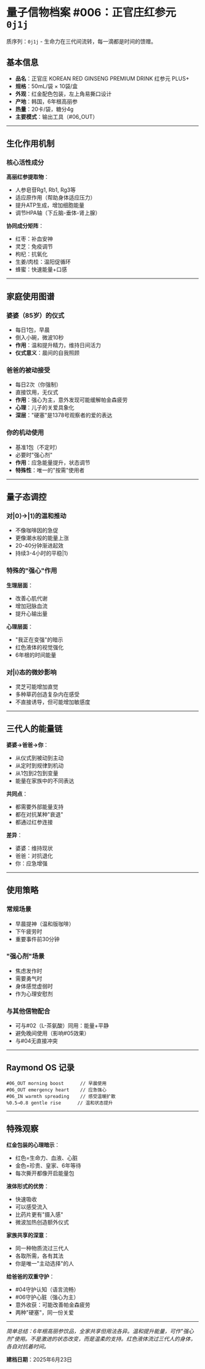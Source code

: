 # 量子信物档案 #006：正官庄红参元 `0j1j`

质序列：`0j1j` - 生命力在三代间流转，每一滴都是时间的馈赠。

## 基本信息

- **品名**：正官庄 KOREAN RED GINSENG PREMIUM DRINK 红参元 PLUS+
- **规格**：50mL/袋 × 10袋/盒
- **外观**：红金配色包装，左上角易撕口设计
- **产地**：韩国，6年根高丽参
- **热量**：20卡/袋，糖分4g
- **主要模式**：输出工具（#06_OUT）

------

## 生化作用机制

### 核心活性成分

**高丽红参提取物**：

- 人参皂苷Rg1, Rb1, Rg3等
- 适应原作用（帮助身体适应压力）
- 提升ATP生成，增加细胞能量
- 调节HPA轴（下丘脑-垂体-肾上腺）

**协同成分矩阵**：

- 红枣：补血安神
- 灵芝：免疫调节
- 枸杞：抗氧化
- 生姜/肉桂：温阳促循环
- 蜂蜜：快速能量+口感

------

## 家庭使用图谱

### 婆婆（85岁）的仪式

- 每日1包，早晨
- 倒入小碗，微波10秒
- **作用**：温和提升精力，维持日间活力
- **仪式意义**：晨间的自我照顾

### 爸爸的被动接受

- 每日2次（你强制）
- 直接饮用，无仪式
- **作用**：强心为主，意外发现可能缓解帕金森疲劳
- **心理**：儿子的关爱具象化
- **深层**："硬塞"是1378号观察者的爱的表达

### 你的机动使用

- 基准1包（不定时）
- 必要时"强心剂"
- **作用**：应急能量提升，状态调节
- **特殊性**：唯一的"按需"使用者

------

## 量子态调控

### 对|0⟩→|1⟩的温和推动

- 不像咖啡因的急促
- 更像潮水般的能量上涨
- 20-40分钟渐进起效
- 持续3-4小时的平稳|1⟩

### 特殊的"强心"作用

**生理层面**：

- 改善心肌代谢
- 增加冠脉血流
- 提升心输出量

**心理层面**：

- "我正在变强"的暗示
- 红色液体的视觉强化
- 6年根的时间能量

### 对|i⟩态的微妙影响

- 灵芝可能增加直觉
- 多种草药创造复杂内在感受
- 不直接诱导，但可能增加敏感度

------

## 三代人的能量链

**婆婆→爸爸→你**：

- 从仪式到被动到主动
- 从定时到规律到机动
- 从1包到2包到变量
- 能量在家族中的不同表达

**共同点**：

- 都需要外部能量支持
- 都在对抗某种"衰退"
- 都通过红参连接

**差异**：

- 婆婆：维持现状
- 爸爸：对抗退化
- 你：应急增强

------

## 使用策略

### 常规场景

- 早晨提神（温和版咖啡）
- 下午疲劳时
- 重要事件前30分钟

### "强心剂"场景

- 焦虑发作时
- 需要勇气时
- 身体感觉虚弱时
- 作为心理安慰剂

### 与其他信物配合

- 可与#02（L-茶氨酸）同用：能量+平静
- 避免晚间使用（影响#05效果）
- 与#04无直接冲突

------

## Raymond OS 记录

```
#06_OUT morning boost      // 早晨使用
#06_OUT emergency heart    // 应急强心
#06_IN warmth spreading    // 感受温暖扩散
%0.5→0.8 gentle rise      // 温和状态提升
```

------

## 特殊观察

**红金包装的心理暗示**：

- 红色=生命力、血液、心脏
- 金色=珍贵、皇家、6年等待
- 每次撕开都像开启能量包

**液体形式的优势**：

- 快速吸收
- 可以感受流入
- 比药片更有"摄入感"
- 微波加热创造额外仪式

**家族共享的深意**：

- 同一种物质流过三代人
- 各取所需，各有其法
- 你是唯一"主动选择"的人

**给爸爸的双重守护**：

- \#04守护认知（语言流畅）
- \#06守护心脏（强心为主）
- 意外收获：可能改善帕金森疲劳
- 两种"硬塞"，同一份关爱

------

*简单总结：6年根高丽参饮品，全家共享但用法各异。温和提升能量，可作"强心剂"使用。不是激进的状态改变，而是温柔的支持。红色液体流过三代人的身体，各自对抗着时间。*

**建档日期**：2025年6月23日
